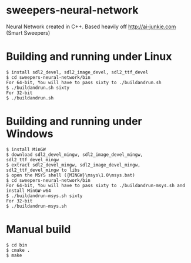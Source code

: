 # sweepers-neural-network
Neural Network created in C++. Based heavily off <http://ai-junkie.com> (Smart Sweepers)  

# Building and running under Linux
```
$ install sdl2_devel, sdl2_image_devel, sdl2_ttf_devel
$ cd sweepers-neural-network/bin  
For 64-bit, You will have to pass sixty to ./buildandrun.sh
$ ./buildandrun.sh sixty    
For 32-bit       
$ ./buildandrun.sh
```
# Building and running under Windows
```
$ install MinGW
$ download sdl2_devel_mingw, sdl2_image_devel_mingw, sdl2_ttf_devel_mingw
$ extract sdl2_devel_mingw, sdl2_image_devel_mingw, sdl2_ttf_devel_mingw to libs
$ open the MSYS shell ({MINGW}\msys\1.0\msys.bat)
$ cd sweepers-neural-network/bin  
For 64-bit, You will have to pass sixty to ./buildandrun-msys.sh and install MinGW-w64
$ ./buildandrun-msys.sh sixty    
For 32-bit       
$ ./buildandrun-msys.sh
```
# Manual build
```
$ cd bin  
$ cmake .  
$ make  
```
